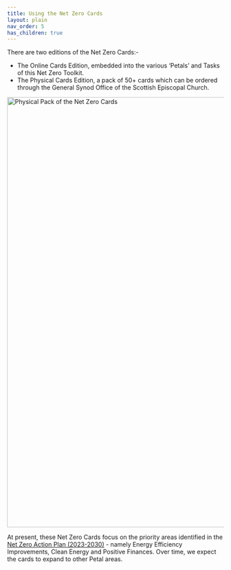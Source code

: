 ```yaml
---
title: Using the Net Zero Cards
layout: plain
nav_order: 5      
has_children: true
---
```


There are two editions of the Net Zero Cards:-
 -	The Online Cards Edition, embedded into the various ‘Petals’ and Tasks of this Net Zero Toolkit.
 -	The Physical Cards Edition, a pack of 50+ cards which can be ordered through the General Synod Office of the Scottish Episcopal Church.

<img alt-text=' ' src='{{"/graphics/NetZeroCards-physical.jpg" | relative_url}}'  alt="Physical Pack of the Net Zero Cards" width="1000px">

At present, these Net Zero Cards focus on the priority areas identified in the [Net Zero Action Plan (2023-2030)](https://www.scotland.anglican.org/wp-content/uploads/NZAP-For-GS-2023-Final.pdf) - namely Energy Efficiency Improvements, Clean Energy and Positive Finances. Over time, we expect the cards to expand to other Petal areas.
